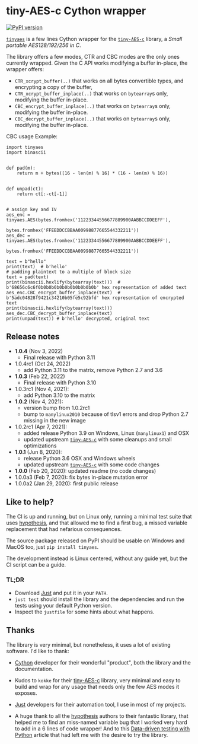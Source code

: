 # tiny-AES-c Cython wrapper
[![PyPI version](https://badge.fury.io/py/tinyaes.svg)](https://pypi.org/project/tinyaes/)

[`tinyaes`](https://github.com/naufraghi/tinyaes-py) is a few lines Cython
wrapper for the [`tiny-AES-c`](https://github.com/kokke/tiny-AES-c) library, a
_Small portable AES128/192/256 in C_.

The library offers a few modes, CTR and CBC modes are the only ones currently wrapped.
Given the C API works modifying a buffer in-place, the wrapper offers:

- `CTR_xcrypt_buffer(..)` that works on all bytes convertible types, and
  encrypting a copy of the buffer,
- `CTR_xcrypt_buffer_inplace(..)` that works on `bytearray`s only, modifying
  the buffer in-place.
- `CBC_encrypt_buffer_inplace(..)` that works on `bytearray`s only, modifying
  the buffer in-place.
- `CBC_decrypt_buffer_inplace(..)` that works on `bytearray`s only, modifying
  the buffer in-place.

CBC usage Example:
```
import tinyaes
import binascii


def pad(m):
    return m + bytes([16 - len(m) % 16] * (16 - len(m) % 16))


def unpad(ct):
    return ct[:-ct[-1]]


# assign key and IV
aes_enc = tinyaes.AES(bytes.fromhex('11223344556677889900AABBCCDDEEFF'),
                      bytes.fromhex('FFEEDDCCBBAA00998877665544332211'))
aes_dec = tinyaes.AES(bytes.fromhex('11223344556677889900AABBCCDDEEFF'),
                      bytes.fromhex('FFEEDDCCBBAA00998877665544332211'))

text = b"hello"
print(text)  # b'hello'
# padding plaintext to a multiple of block size
text = pad(text)
print(binascii.hexlify(bytearray(text)))  # b'68656c6c6f0b0b0b0b0b0b0b0b0b0b0b' hex representation of added text
aes_enc.CBC_encrypt_buffer_inplace(text)  # b'5adc04828f9421c34210b05fe5c92bfd' hex representation of encrypted text
print(binascii.hexlify(bytearray(text)))
aes_dec.CBC_decrypt_buffer_inplace(text)
print(unpad(text)) # b'hello' decrypted, original text
```

## Release notes

- **1.0.4** (Nov 3, 2022)
  - Final release with Python 3.11
- 1.0.4rc1 (Oct 24, 2022)
  - add Python 3.11 to the matrix, remove Python 2.7 and 3.6
- **1.0.3** (Feb 22, 2022)
  - Final release with Python 3.10
- 1.0.3rc1 (Nov 4, 2021):
  - add Python 3.10 to the matrix
- **1.0.2** (Nov 4, 2021):
  - version bump from 1.0.2rc1
  - bump to `manylinux2010` because of tlsv1 errors and drop Python 2.7
    missing in the new image
- 1.0.2rc1 (Apr 7, 2021):
  - added release Python 3.9 on Windows, Linux (`manylinux1`) and OSX
  - updated upstream [`tiny-AES-c`](https://github.com/kokke/tiny-AES-c) with
    some cleanups and small optimizations
- **1.0.1** (Jun 8, 2020):
  - release Python 3.6 OSX and Windows wheels
  - updated upstream [`tiny-AES-c`](https://github.com/kokke/tiny-AES-c) with
    some code changes
- **1.0.0** (Feb 20, 2020): updated readme (no code changes)
- 1.0.0a3 (Feb 7, 2020): fix bytes in-place mutation error
- 1.0.0a2 (Jan 29, 2020): first public release

## Like to help?

The CI is up and running, but on Linux only, running a minimal test suite that
uses [hypothesis](https://hypothesis.works), and that allowed me to find a
first bug, a missed variable replacement that had nefarious consequences.

The source package released on PyPI should be usable on Windows and MacOS too,
just `pip install tinyaes`.

The development instead is Linux centered, without any guide yet, but the CI
script can be a guide.

### TL;DR

- Download [Just](https://github.com/casey/just) and put it in your `PATH`.
- `just test` should install the library and the dependencies and run the tests
  using your default Python version.
- Inspect the `justfile` for some hints about what happens.

## Thanks

The library is very minimal, but nonetheless, it uses a lot of existing
software. I'd like to thank:

- [Cython](https://cython.org) developer for their wonderful "product", both
  the library and the documentation.

- Kudos to `kokke` for their [tiny-AES-c](https://github.com/kokke/tiny-AES-c)
  library, very minimal and easy to build and wrap for any usage that needs only
  the few AES modes it exposes.

- [Just](https://github.com/casey/just) developers for their automation tool,
  I use in most of my projects.

- A huge thank to all the [hypothesis](https://github.com/HypothesisWorks/hypothesis)
  authors to their fantastic library, that helped me to find an miss-named
  variable bug that I worked very hard to add in a 6 lines of code wrapper! And
  to this [Data-driven testing with Python](https://www.develer.com/en/data-driven-testing-with-python/)
  article that had left me with the desire to try the library.
